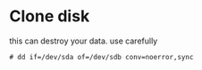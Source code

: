 # Clone disk

this can destroy your data. use carefully

	# dd if=/dev/sda of=/dev/sdb conv=noerror,sync
